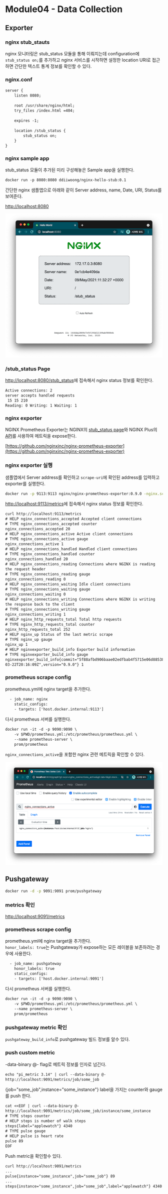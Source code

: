 # Module04 - Data Collection

## Exporter

### nginx stub_stauts

nginx 모니터링은 stub_status 모듈을 통해 이뤄지는데 configuration에 `stub_status on;`를 추가하고 nginx 서비스를 시작하면 설정한 location URI로 접근하면 간단한 텍스트 통계 정보를 확인할 수 있다.  

### nginx.conf
```
server {
    listen 8080;

    root /usr/share/nginx/html;
    try_files /index.html =404;

    expires -1;

    location /stub_status {
        stub_status on;
    }
}
```

### nginx sample app

stub_status 모듈이 추가된 미리 구성해놓은 Sample app을 실행한다.  

```
docker run -p 8080:8080 ddiiwoong/nginx-hello-stub:0.1
```

간단한 nginx 샘플앱으로 아래와 같이 Server address, name, Date, URI, Status를 보여준다.

[http://localhost:8080](http://localhost:8080)

![demo](./nginx-sample.png)

### /stub_status Page

[http://localhost:8080/stub_status](http://localhost:8080/stub_status)에 접속해서 nginx status 정보를 확인한다.

```
Active connections: 2 
server accepts handled requests
 15 15 210 
Reading: 0 Writing: 1 Waiting: 1 
```

### nginx exporter

NGINX Prometheus Exporter는 NGINX의 [stub_status page](http://nginx.org/en/docs/http/ngx_http_stub_status_module.html#stub_status)와 NGINX Plus의 [API](https://nginx.org/en/docs/http/ngx_http_api_module.html)를 사용하여 메트릭을 expose한다. 

[https://github.com/nginxinc/nginx-prometheus-exporter](https://github.com/nginxinc/nginx-prometheus-exporter)

### nginx exporter 실행

샘플앱에서 Server address를 확인하고 `scrape-uri`에 확인된 address를 입력하고 exporter를 실행한다.

```sh
docker run -p 9113:9113 nginx/nginx-prometheus-exporter:0.9.0 -nginx.scrape-uri=http://<nginx-address>:8080/stub_status
```

[http://localhost:9113/metrics](http://localhost:9113/metrics)에 접속해서 nginx status 정보를 확인한다.

```
curl http://localhost:9113/metrics
# HELP nginx_connections_accepted Accepted client connections
# TYPE nginx_connections_accepted counter
nginx_connections_accepted 20
# HELP nginx_connections_active Active client connections
# TYPE nginx_connections_active gauge
nginx_connections_active 1
# HELP nginx_connections_handled Handled client connections
# TYPE nginx_connections_handled counter
nginx_connections_handled 20
# HELP nginx_connections_reading Connections where NGINX is reading the request header
# TYPE nginx_connections_reading gauge
nginx_connections_reading 0
# HELP nginx_connections_waiting Idle client connections
# TYPE nginx_connections_waiting gauge
nginx_connections_waiting 0
# HELP nginx_connections_writing Connections where NGINX is writing the response back to the client
# TYPE nginx_connections_writing gauge
nginx_connections_writing 1
# HELP nginx_http_requests_total Total http requests
# TYPE nginx_http_requests_total counter
nginx_http_requests_total 252
# HELP nginx_up Status of the last metric scrape
# TYPE nginx_up gauge
nginx_up 1
# HELP nginxexporter_build_info Exporter build information
# TYPE nginxexporter_build_info gauge
nginxexporter_build_info{commit="5f88afbd906baae02edfbab4f5715e06d88538a0",date="2021-03-22T20:16:09Z",version="0.9.0"} 1
```

### prometheus scrape config

prometheus.yml에 nginx target을 추가한다. 
```
  - job_name: nginx
    static_configs:
    - targets: ['host.docker.internal:9113']
```

다시 prometheus 서버를 실행한다.
```
docker run -it -d -p 9090:9090 \
    -v $PWD/prometheus.yml:/etc/prometheus/prometheus.yml \
    --name prometheus-server \
    prom/prometheus
```

`nginx_connections_active`을 포함한 nginx 관련 메트릭을 확인할 수 있다.  

![metric_nginx](./metric-nginx.png)

## Pushgateway

```sh
docker run -d -p 9091:9091 prom/pushgateway
```
### metrics 확인
[http://localhost:9091/metrics](http://localhost:9091/metrics)

### prometheus scrape config

prometheus.yml에 nginx target을 추가한다.  
`honor_labels: true`는 Pushgateway가 expose하는 모든 레이블을 보존하려는 경우에 사용한다.

```
  - job_name: pushgateway
    honor_labels: true
    static_configs:
    - targets: ['host.docker.internal:9091']
```

다시 prometheus 서버를 실행한다.
```
docker run -it -d -p 9090:9090 \
    -v $PWD/prometheus.yml:/etc/prometheus/prometheus.yml \
    --name prometheus-server \
    prom/prometheus
```

### pushgateway metric 확인

`pushgateway_build_info`로 pushgateway 빌드 정보를 알수 있다. 

### push custom metric

-data-binary @- flag로 메트릭 정보를 인자로 넘긴다.

```
echo "pi_metric 3.14" | curl --data-binary @- http://localhost:9091/metrics/job/some_job
```


{job="some_job",instance="some_instance"} label을 가지는 counter와 gauge를 push 한다. 

```
cat <<EOF | curl --data-binary @- http://localhost:9091/metrics/job/some_job/instance/some_instance
# TYPE steps counter
# HELP steps is number of walk steps
steps{label="applewatch"} 4340
# TYPE pulse gauge
# HELP pulse is heart rate
pulse 89
EOF
```

Push metric을 확인할수 있다.

```
curl http://localhost:9091/metrics
... 
pulse{instance="some_instance",job="some_job"} 89
...
steps{instance="some_instance",job="some_job",label="applewatch"} 4340
```
